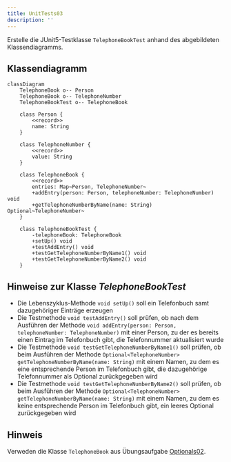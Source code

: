 ```yaml
---
title: UnitTests03
description: ''
---
```


Erstelle die JUnit5-Testklasse `TelephoneBookTest` anhand des abgebildeten
Klassendiagramms.

## Klassendiagramm

```mermaid
classDiagram
    TelephoneBook o-- Person
    TelephoneBook o-- TelephoneNumber
    TelephoneBookTest o-- TelephoneBook

    class Person {
        <<record>>
        name: String
    }

    class TelephoneNumber {
        <<record>>
        value: String
    }

    class TelephoneBook {
        <<record>>
        entries: Map~Person, TelephoneNumber~
        +addEntry(person: Person, telephoneNumber: TelephoneNumber) void
        +getTelephoneNumberByName(name: String) Optional~TelephoneNumber~
    }

    class TelephoneBookTest {
        -telephoneBook: TelephoneBook
        +setUp() void
        +testAddEntry() void
        +testGetTelephoneNumberByName1() void
        +testGetTelephoneNumberByName2() void
    }
```

## Hinweise zur Klasse _TelephoneBookTest_

- Die Lebenszyklus-Methode `void setUp()` soll ein Telefonbuch samt
  dazugehöriger Einträge erzeugen
- Die Testmethode `void testAddEntry()` soll prüfen, ob nach dem Ausführen der
  Methode `void addEntry(person: Person, telephoneNumber: TelephoneNumber)` mit
  einer Person, zu der es bereits einen Eintrag im Telefonbuch gibt, die
  Telefonnummer aktualisiert wurde
- Die Testmethode `void testGetTelephoneNumberByName1()` soll prüfen, ob beim
  Ausführen der Methode
  `Optional<TelephoneNumber> getTelephoneNumberByName(name: String)` mit einem
  Namen, zu dem es eine entsprechende Person im Telefonbuch gibt, die
  dazugehörige Telefonnummer als Optional zurückgegeben wird
- Die Testmethode `void testGetTelephoneNumberByName2()` soll prüfen, ob beim
  Ausführen der Methode
  `Optional<TelephoneNumber> getTelephoneNumberByName(name: String)` mit einem
  Namen, zu dem es keine entsprechende Person im Telefonbuch gibt, ein leeres
  Optional zurückgegeben wird

## Hinweis

Verweden die Klasse `TelephoneBook` aus Übungsaufgabe
[Optionals02](../optionals/optionals02).
